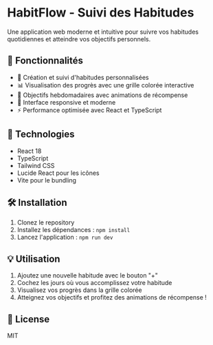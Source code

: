 # HabitFlow - Suivi des Habitudes

Une application web moderne et intuitive pour suivre vos habitudes quotidiennes et atteindre vos objectifs personnels.

## 🌟 Fonctionnalités

- 📝 Création et suivi d'habitudes personnalisées
- 📊 Visualisation des progrès avec une grille colorée interactive
- 🎯 Objectifs hebdomadaires avec animations de récompense
- 📱 Interface responsive et moderne
- ⚡ Performance optimisée avec React et TypeScript

## 🚀 Technologies

- React 18
- TypeScript
- Tailwind CSS
- Lucide React pour les icônes
- Vite pour le bundling

## 🛠️ Installation

1. Clonez le repository
2. Installez les dépendances : `npm install`
3. Lancez l'application : `npm run dev`

## 💡 Utilisation

1. Ajoutez une nouvelle habitude avec le bouton "+"
2. Cochez les jours où vous accomplissez votre habitude
3. Visualisez vos progrès dans la grille colorée
4. Atteignez vos objectifs et profitez des animations de récompense !

## 📝 License

MIT